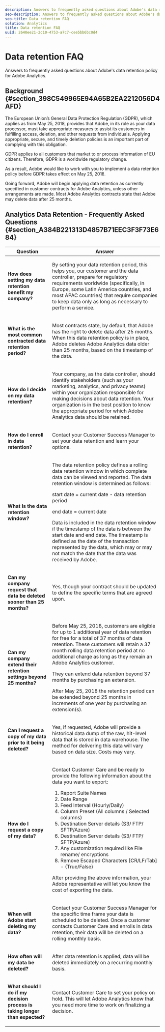 ```yaml
---
description: Answers to frequently asked questions about Adobe's data retention policy for Adobe Analytics.
seo-description: Answers to frequently asked questions about Adobe's data retention policy for Adobe Analytics.
seo-title: Data retention FAQ
solution: Analytics
title: Data retention FAQ
uuid: 2640ee21-2c10-4753-a7c7-cee5bb6bc0d4
---
```


# Data retention FAQ

Answers to frequently asked questions about Adobe's data retention policy for Adobe Analytics.

## Background {#section_398C549965E94A65B2EA2212056D4AFD}

The European Union’s General Data Protection Regulation (GDPR), which applies as from May 25, 2018, provides that Adobe, in its role as your data processor, must take appropriate measures to assist its customers in fulfilling access, deletion, and other requests from individuals. Applying appropriate, secure, and timely deletion policies is an important part of complying with this obligation.

GDPR applies to all customers that market to or process information of EU citizens. Therefore, GDPR is a worldwide regulatory change.

As a result, Adobe would like to work with you to implement a data retention policy before GDPR takes effect on May 25, 2018.

Going forward, Adobe will begin applying data retention as currently specified in customer contracts for Adobe Analytics, unless other arrangements are made. Most Adobe Analytics contracts state that Adobe may delete data after 25 months.

## Analytics Data Retention - Frequently Asked Questions {#section_A384B221313D4857B71EEC3F3F73E684}

<table id="table_E37C41A0F1D44A2BBE39D80201BAFA32"> 
 <thead> 
  <tr> 
   <th colname="col1" class="entry"> Question </th> 
   <th colname="col2" class="entry"> Answer </th> 
  </tr>
 </thead>
 <tbody> 
  <tr> 
   <td colname="col1"> <p><b> How does setting my data retention benefit my company?</b> </p> </td> 
   <td colname="col2"> <p> By setting your data retention period, this helps you, our customer and the data controller, prepare for regulatory requirements worldwide (specifically, in Europe, some Latin America countries, and most APAC countries) that require companies to keep data only as long as necessary to perform a service. </p> </td> 
  </tr> 
  <tr> 
   <td colname="col1"> <p><b> What is the most common contracted data retention period?</b> </p> </td> 
   <td colname="col2"> <p> Most contracts state, by default, that Adobe has the right to delete data after 25 months. When this data retention policy is in place, Adobe deletes Adobe Analytics data older than 25 months, based on the timestamp of the data. </p> </td> 
  </tr> 
  <tr> 
   <td colname="col1"> <p><b>How do I decide on my data retention?</b> </p> </td> 
   <td colname="col2"> <p>Your company, as the data controller, should identify stakeholders (such as your marketing, analytics, and privacy teams) within your organization responsible for making decisions about data retention. Your organization is in the best position to know the appropriate period for which Adobe Analytics data should be retained. </p> </td> 
  </tr> 
  <tr> 
   <td colname="col1"> <p><b> How do I enroll in data retention?</b> </p> </td> 
   <td colname="col2"> <p> Contact your Customer Success Manager to set your data retention and learn your options. </p> </td> 
  </tr> 
  <tr> 
   <td colname="col1"> <p> <b> What Is the data retention window?</b> </p> </td> 
   <td colname="col2"> <p> The data retention policy defines a rolling data retention window in which complete data can be viewed and reported. The data retention window is determined as follows: </p> <p><span class="codeph"> start date</span> = current date - data retention period </p> <p><span class="codeph"> end date</span> = current date </p> <p> Data is included in the data retention window if the timestamp of the data is between the start date and end date. The timestamp is defined as the date of the transaction represented by the data, which may or may not match the date that the data was received by Adobe. </p> </td> 
  </tr> 
  <tr> 
   <td colname="col1"> <p> <b> Can my company request that data be deleted sooner than 25 months?</b> </p> </td> 
   <td colname="col2"> <p> Yes, though your contract should be updated to define the specific terms that are agreed upon. </p> </td> 
  </tr> 
  <tr> 
   <td colname="col1"> <p><b> Can my company extend their retention settings beyond 25 months?</b> </p> </td> 
   <td colname="col2"> <p>Before May 25, 2018, customers are eligible for up to 1 additional year of data retention for free for a total of 37 months of data retention. These customers will retain a 37 month rolling data retention period at no additional charge as long as they remain an Adobe Analytics customer. </p> <p>They can extend data retention beyond 37 months by purchasing an extension. </p> <p>After May 25, 2018 the retention period can be extended beyond 25 months in increments of one year by purchasing an extension(s). </p> </td> 
  </tr> 
  <tr> 
   <td colname="col1"> <p> <b>Can I request a copy of my data prior to it being deleted?</b> </p> </td> 
   <td colname="col2"> <p> Yes, if requested, Adobe will provide a historical data dump of the raw, hit-level data that is stored in data warehouse. The method for delivering this data will vary based on data size. Costs may vary. </p> </td> 
  </tr> 
  <tr> 
   <td colname="col1"> <p><b> How do I request a copy of my data?</b> </p> </td> 
   <td colname="col2"> <p> Contact Customer Care and be ready to provide the following information about the data you want to export: </p> 
    <ol id="ol_009A840D23F4400CB0E5488D06174431"> 
     <li id="li_06C444BAB8EE4F13B259159C99FB4DAC"> Report Suite Names </li> 
     <li id="li_803645ECCADC4B0988D7505E0BA0D826">Date Range </li> 
     <li id="li_F8087EC72E4048678DA5AD8E9DD2B993">Feed Interval (Hourly/Daily) </li> 
     <li id="li_7703632C80A14693AFACCDD7DB22978D">Column Preset (All columns / Selected columns) </li> 
     <li id="li_3A9E57C5AE4B43BB9299E553566BF353">Destination Server details (S3/ FTP/ SFTP/Azure) </li> 
     <li id="li_49FE9D0C98C24CC4BD4B05E43A24D704">Destination Server details (S3/ FTP/ SFTP/Azure) </li> 
     <li id="li_8EA4500327BD4DB1AE4B1624B58B4230">Any customization required like File rename/ encryptions </li> 
     <li id="li_BB7D729100494563916A0EA1B6D2403B">Remove Escaped Characters [CR/LF/Tab] - (True/False) </li> 
    </ol> <p> After providing the above information, your Adobe representative will let you know the cost of exporting the data. </p> </td> 
  </tr> 
  <tr> 
   <td colname="col1"> <p> <b>When will Adobe start deleting my data?</b> </p> </td> 
   <td colname="col2"> <p>Contact your Customer Success Manager for the specific time frame your data is scheduled to be deleted. Once a customer contacts Customer Care and enrolls in data retention, their data will be deleted on a rolling monthly basis. </p> </td> 
  </tr> 
  <tr> 
   <td colname="col1"> <p> <b>How often will my data be deleted?</b> </p> </td> 
   <td colname="col2"> <p> After data retention is applied, data will be deleted immediately on a recurring monthly basis. </p> </td> 
  </tr> 
  <tr> 
   <td colname="col1"> <p><b> What should I do if my decision process is taking longer than expected?</b> </p> </td> 
   <td colname="col2"> <p> Contact Customer Care to set your policy on hold. This will let Adobe Analytics know that you need more time to work on finalizing a decision. </p> </td> 
  </tr> 
 </tbody> 
</table>

